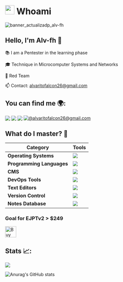 
# <picture><img src = "https://github.com/7oSkaaa/7oSkaaa/blob/main/Images/about_me.gif?raw=true" width = 30px></picture> Whoami

![banner_actualizadp_alv-fh](https://github.com/user-attachments/assets/01dc46f4-bead-4056-a547-b2c7e22f5998)

## Hello, I'm Alv-fh 👋

📚 I am a Pentester in the learning phase 

🎓 Technique in Microcomputer Systems and Networks

🔴 Red Team

📫 Contact: alvaritofalcon26@gmail.com

## You can find me 🌍:

<a href="https://linkedin.com/in/álvaro-falcón-hernández-76699b274/" target="_blank"><img align="center" src="https://img.shields.io/badge/LinkedIn-0077B5?style=for-the-badge&logo=linkedin&logoColor=white"/></a>
<a href="https://Alv-fh.gitbook.io/main" target="_blank"><img align="center" src="https://img.shields.io/static/v1?style=for-the-badge&message=GitBook&color=222222&logo=GitBook&logoColor=BBDDE5&label="/></a>
<a href="https://www.youtube.com/@Alv-fh/videos" target="_blank"><img align="center" src="https://img.shields.io/badge/YouTube-FF0000?style=for-the-badge&logo=youtube&logoColor=white"/></a>
<a href = "mailto:alvaritofalcon26@gmail.com" target="_blank"><img align="center" src="https://img.shields.io/badge/Gmail-D14836?style=for-the-badge&logo=gmail&logoColor=white" alt="@alvaritofalcon26@gmail.com"  /></a>

## What do I master? 📝

| Category               | Tools                                         |
|-------------------------|------------------------------------------------|
| **Operating Systems**    | <img src="https://skillicons.dev/icons?i=kali,ubuntu,windows,debian&perline=12" /></a> |
| **Programming Languages**| <img src="https://skillicons.dev/icons?i=bash,python,md&perline=12" /></a> |
| **CMS**                  | <img src="https://skillicons.dev/icons?i=wordpress,joomla&perline=12" /></a> |
| **DevOps Tools**         | <img src="https://skillicons.dev/icons?i=docker&perline=12" /></a> |
| **Text Editors**         | <img src="https://skillicons.dev/icons?i=vim,powershell&perline=12" /></a> |
| **Version Control**      | <img src="https://skillicons.dev/icons?i=git,&perline=12" /></a> |
| **Notes Database**       | <img src="https://skillicons.dev/icons?i=notion,obsidian&perline=12" /></a> |


### Goal for EJPTv2 > $249

<a href='https://ko-fi.com/W7W313M7FS' target='_blank'><img height='36' style='border:0px;height:36px;' src='https://storage.ko-fi.com/cdn/kofi1.png?v=3' border='0' alt='Buy Me a Coffee at ko-fi.com' /></a>

## Stats 📈:

![](https://komarev.com/ghpvc/?username=Alv-fh&color=00defc&style=for-the-badge)


![Anurag's GitHub stats](https://github-readme-stats.vercel.app/api?username=Alv-fh&show_icons=true&theme=tokyonight)

